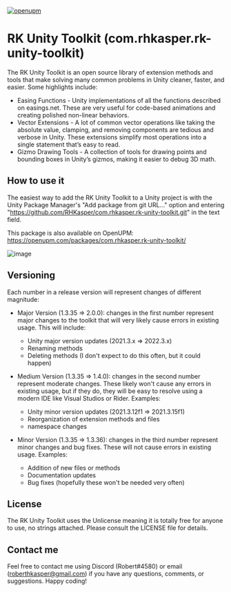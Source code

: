 [![openupm](https://img.shields.io/npm/v/com.rhkasper.rk-unity-toolkit?label=openupm&registry_uri=https://package.openupm.com)](https://openupm.com/packages/com.rhkasper.rk-unity-toolkit/)

# RK Unity Toolkit (com.rhkasper.rk-unity-toolkit)

The RK Unity Toolkit is an open source library of extension methods and tools that make solving many common problems in Unity cleaner, faster, and easier. Some highlights include:
- Easing Functions - Unity implementations of all the functions described on easings.net. These are very useful for code-based animations and creating polished non-linear behaviors.
- Vector Extensions - A lot of common vector operations like taking the absolute value, clamping, and removing components are tedious and verbose in Unity. These extensions simplify most operations into a single statement that’s easy to read.
- Gizmo Drawing Tools - A collection of tools for drawing points and bounding boxes in Unity’s gizmos, making it easier to debug 3D math.

## How to use it
The easiest way to add the RK Unity Toolkit to a Unity project is with the Unity Package Manager's "Add package from git URL..." option and entering "https://github.com/RHKasper/com.rhkasper.rk-unity-toolkit.git" in the text field.

This package is also available on OpenUPM: https://openupm.com/packages/com.rhkasper.rk-unity-toolkit/

![image](https://user-images.githubusercontent.com/98301621/204426785-c018e2a4-2df5-4a8a-be9a-95c9c7612893.png)


## Versioning
Each number in a release version will represent changes of different magnitude:

- Major Version (1.3.35 => 2.0.0): changes in the first number represent major changes to the toolkit that will very likely cause errors in existing usage. This will include:
   - Unity major version updates (2021.3.x => 2022.3.x)
   - Renaming methods
   - Deleting methods (I don't expect to do this often, but it could happen)


- Medium Version (1.3.35 => 1.4.0): changes in the second number represent moderate changes. These likely won't cause any errors in existing usage, but if they do, they will be easy to resolve using a modern IDE like Visual Studios or Rider. Examples:
   - Unity minor version updates (2021.3.12f1 => 2021.3.15f1)
   - Reorganization of extension methods and files
   - namespace changes


- Minor Version (1.3.35 => 1.3.36): changes in the third number represent minor changes and bug fixes. These will not cause errors in existing usage. Examples:
   - Addition of new files or methods
   - Documentation updates
   - Bug fixes (hopefully these won't be needed very often)

## License
The RK Unity Toolkit uses the Unlicense meaning it is totally free for anyone to use, no strings attached. Please consult the LICENSE file for details.

## Contact me
Feel free to contact me using Discord (Robert#4580) or email (roberthkasper@gmail.com) if you have any questions, comments, or suggestions. Happy coding!
